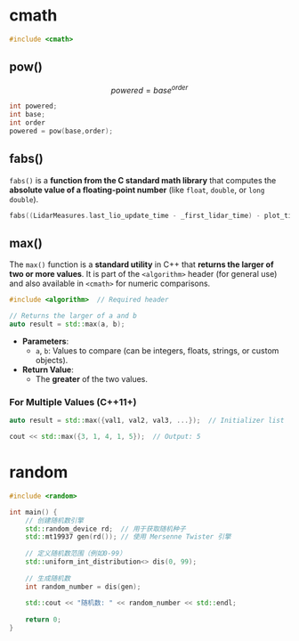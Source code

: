 # cmath
```cpp
#include <cmath>
```

## pow()
$$
powered = base^{order}
$$
```cpp
int powered;
int base;
int order
powered = pow(base,order);
```

## fabs()
`fabs()` is a **function from the C standard math library** that computes the **absolute value of a floating-point number** (like `float`, `double`, or `long double`).
```cpp
fabs((LidarMeasures.last_lio_update_time - _first_lidar_time) - plot_time)
```

## max()
The `max()` function is a **standard utility** in C++ that **returns the larger of two or more values**. It is part of the `<algorithm>` header (for general use) and also available in `<cmath>` for numeric comparisons.
```cpp
#include <algorithm>  // Required header

// Returns the larger of a and b
auto result = std::max(a, b);
```
- **Parameters**:
    - `a`, `b`: Values to compare (can be integers, floats, strings, or custom objects).
- **Return Value**:
    - The **greater** of the two values.
 ### **For Multiple Values (C++11+)**
 ```cpp
 auto result = std::max({val1, val2, val3, ...});  // Initializer list
```
```cpp
cout << std::max({3, 1, 4, 1, 5});  // Output: 5
```

# random
```cpp
#include <random>
```
```cpp
int main() {
    // 创建随机数引擎
    std::random_device rd;  // 用于获取随机种子
    std::mt19937 gen(rd()); // 使用 Mersenne Twister 引擎
    
    // 定义随机数范围（例如0-99）
    std::uniform_int_distribution<> dis(0, 99);
    
    // 生成随机数
    int random_number = dis(gen);
    
    std::cout << "随机数: " << random_number << std::endl;
    
    return 0;
}
```

